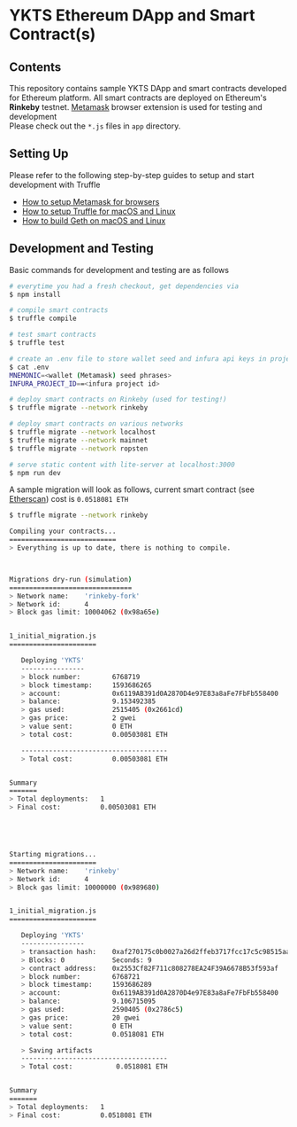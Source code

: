 # YKTS Ethereum DApp and Smart Contract(s)


## Contents

This repository contains sample YKTS DApp and smart contracts developed for Ethereum platform. All smart contracts are deployed on Ethereum's **Rinkeby** testnet. [Metamask](https://metamask.io) browser extension is used for testing and development  
Please check out the `*.js` files in `app` directory.


## Setting Up

Please refer to the following step-by-step guides to setup and start development with Truffle  

* [How to setup Metamask for browsers](docs/README-metamask.md)
* [How to setup Truffle for macOS and Linux](docs/README-truffle.md)
* [How to build Geth on macOS and Linux](docs/README-geth.md)


## Development and Testing

Basic commands for development and testing are as follows

```sh
# everytime you had a fresh checkout, get dependencies via
$ npm install

# compile smart contracts
$ truffle compile

# test smart contracts
$ truffle test

# create an .env file to store wallet seed and infura api keys in project root dir
$ cat .env
MNEMONIC=<wallet (Metamask) seed phrases>
INFURA_PROJECT_ID==<infura project id>

# deploy smart contracts on Rinkeby (used for testing!)
$ truffle migrate --network rinkeby

# deploy smart contracts on various networks
$ truffle migrate --network localhost
$ truffle migrate --network mainnet
$ truffle migrate --network ropsten

# serve static content with lite-server at localhost:3000
$ npm run dev
```

A sample migration will look as follows, current smart contract (see [Etherscan](https://rinkeby.etherscan.io/address/0x2553Cf82F711c808278EA24F39A6678B53f593af)) cost is `0.0518081 ETH`

```sh
$ truffle migrate --network rinkeby

Compiling your contracts...
===========================
> Everything is up to date, there is nothing to compile.



Migrations dry-run (simulation)
===============================
> Network name:    'rinkeby-fork'
> Network id:      4
> Block gas limit: 10004062 (0x98a65e)


1_initial_migration.js
======================

   Deploying 'YKTS'
   ----------------
   > block number:        6768719
   > block timestamp:     1593686265
   > account:             0x6119AB391d0A2870D4e97E83a8aFe7FbFb558400
   > balance:             9.153492385
   > gas used:            2515405 (0x2661cd)
   > gas price:           2 gwei
   > value sent:          0 ETH
   > total cost:          0.00503081 ETH

   -------------------------------------
   > Total cost:          0.00503081 ETH


Summary
=======
> Total deployments:   1
> Final cost:          0.00503081 ETH





Starting migrations...
======================
> Network name:    'rinkeby'
> Network id:      4
> Block gas limit: 10000000 (0x989680)


1_initial_migration.js
======================

   Deploying 'YKTS'
   ----------------
   > transaction hash:    0xaf270175c0b0027a26d2ffeb3717fcc17c5c98515aae37e73a26e8cf27acbe0f
   > Blocks: 0            Seconds: 9
   > contract address:    0x2553Cf82F711c808278EA24F39A6678B53f593af
   > block number:        6768721
   > block timestamp:     1593686289
   > account:             0x6119AB391d0A2870D4e97E83a8aFe7FbFb558400
   > balance:             9.106715095
   > gas used:            2590405 (0x2786c5)
   > gas price:           20 gwei
   > value sent:          0 ETH
   > total cost:          0.0518081 ETH

   > Saving artifacts
   -------------------------------------
   > Total cost:           0.0518081 ETH


Summary
=======
> Total deployments:   1
> Final cost:          0.0518081 ETH
```